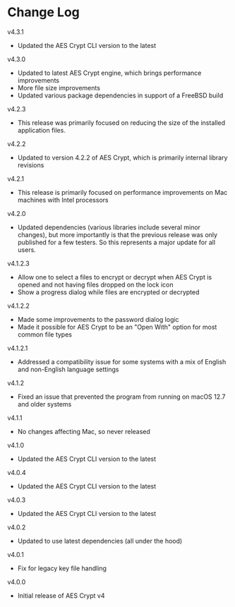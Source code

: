 # Change Log

v4.3.1

- Updated the AES Crypt CLI version to the latest

v4.3.0

- Updated to latest AES Crypt engine, which brings performance improvements
- More file size improvements
- Updated various package dependencies in support of a FreeBSD build

v4.2.3

- This release was primarily focused on reducing the size of the installed
  application files.

v4.2.2

- Updated to version 4.2.2 of AES Crypt, which is primarily internal
  library revisions

v4.2.1

- This release is primarily focused on performance improvements on
  Mac machines with Intel processors

v4.2.0

- Updated dependencies (various libraries include several minor changes),
  but more importantly is that the previous release was only published
  for a few testers. So this represents a major update for all users.

v4.1.2.3

- Allow one to select a files to encrypt or decrypt when AES Crypt is opened
  and not having files dropped on the lock icon
- Show a progress dialog while files are encrypted or decrypted

v4.1.2.2

- Made some improvements to the password dialog logic
- Made it possible for AES Crypt to be an "Open With" option
  for most common file types

v4.1.2.1

- Addressed a compatibility issue for some systems with a mix of English
  and non-English language settings

v4.1.2

- Fixed an issue that prevented the program from running on macOS 12.7
  and older systems

v4.1.1

- No changes affecting Mac, so never released

v4.1.0

- Updated the AES Crypt CLI version to the latest

v4.0.4

- Updated the AES Crypt CLI version to the latest

v4.0.3

- Updated the AES Crypt CLI version to the latest

v4.0.2

- Updated to use latest dependencies (all under the hood)

v4.0.1

- Fix for legacy key file handling

v4.0.0

- Initial release of AES Crypt v4
